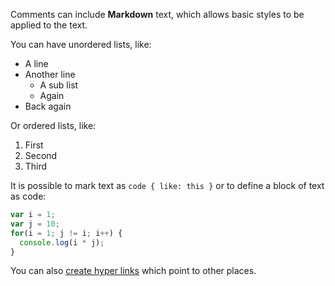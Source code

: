 Comments can include **Markdown** text, which allows basic styles to be applied to the text.

You can have unordered lists, like:

* A line
* Another line
  * A sub list
  * Again
* Back again

Or ordered lists, like:

1) First
2) Second
3) Third

It is possible to mark text as `code { like: this }` or to define a block of text as code:

```js
var i = 1;
var j = 10;
for(i = 1; j != i; i++) {
  console.log(i * j);
}
```

You can also [create hyper links](#) which point to other places.

